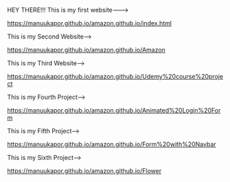 HEY THERE!!!
This is my first website--->

https://manuukapor.github.io/amazon.github.io/index.html

This is my Second Website-->

https://manuukapor.github.io/amazon.github.io/Amazon

This is my Third Website-->

https://manuukapor.github.io/amazon.github.io/Udemy%20course%20project

This is my Fourth Project-->

https://manuukapor.github.io/amazon.github.io/Animated%20Login%20Form

This is my Fifth Project-->

https://manuukapor.github.io/amazon.github.io/Form%20with%20Navbar

This is my Sixth Project-->

https://manuukapor.github.io/amazon.github.io/Flower
